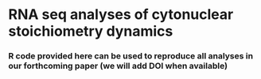 # RNA seq analyses of cytonuclear stoichiometry dynamics

### R code provided here can be used to reproduce all analyses in our forthcoming paper (we will add DOI when available)



